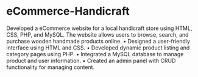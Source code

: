 # eCommerce-Handicraft
Developed a eCommerce website for a local handicraft store using HTML, CSS,
PHP, and MySQL. The website allows users to browse, search, and purchase wooden handmade
products online.
• Designed a user-friendly interface using HTML and CSS.
• Developed dynamic product listing and category pages using PHP.
• Integrated a MySQL database to manage product and user information.
• Created an admin panel with CRUD functionality for managing content.
